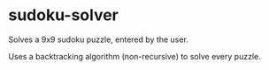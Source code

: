 # sudoku-solver
Solves a 9x9 sudoku puzzle, entered by the user.

Uses a backtracking algorithm (non-recursive) to solve every puzzle.
